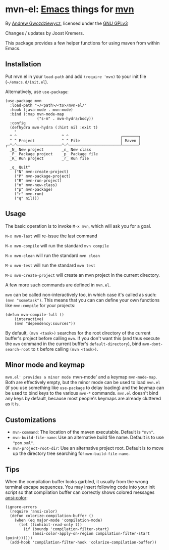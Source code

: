 # mvn-el: [Emacs][0] things for [mvn][1] #

By [Andrew Gwozdziewycz](https://github.com/apg/mvn-el), licensed under the [GNU GPLv3][2]

Changes / updates by Joost Kremers.

This package provides a few helper functions for using maven from within Emacs.


## Installation ##

Put mvn.el in your `load-path` and add `(require 'mvn)` to your init file (`~/emacs.d/init.el`).

Alternatively, use `use-package`:

```
(use-package mvn
  :load-path "~/<path>/<to>/mvn-el/"
  :hook (java-mode . mvn-mode)
  :bind (:map mvn-mode-map
              ("s-m" . mvn-hydra/body))
  :config
  (defhydra mvn-hydra (:hint nil :exit t)
    "
  ^ ^                    ^ ^                       ╭───────┐
  ^ ^ Project            ^ ^ File                  │ Maven │
╭─^─^────────────────────^─^───────────────────────┴───────╯
  _N_ New project        _n_ New class
  _P_ Package project    _p_ Package file
  _R_ Run project        _r_ Run file

  _q_ Quit"
    ("N" mvn-create-project)
    ("P" mvn-package-project)
    ("R" mvn-run-project)
    ("n" mvn-new-class)
    ("p" mvn-package)
    ("r" mvn-run)
    ("q" nil)))
```


## Usage ##

The basic operation is to invoke `M-x mvn`, which will ask you for a goal.

`M-x mvn-last` will re-issue the last command

`M-x mvn-compile` will run the standard `mvn compile`

`M-x mvn-clean` will run the standard `mvn clean`

`M-x mvn-test` will run the standard `mvn test`

`M-x mvn-create-project` will create an mvn project in the current directory.

A few more such commands are defined in `mvn.el`.

`mvn` can be called non-interactively too, in which case it's called as such: `(mvn "sometask")`. This means that you can can define your own functions like `mvn-compile` for your projects:

    (defun mvn-compile-full ()
        (interactive)
        (mvn "dependency:sources"))
        
By default, `(mvn <task>)` searches for the root directory of the current buffer's project before calling `mvn`. If you don't want this (and thus execute the `mvn` command in the current buffer's `default-directory`), bind `mvn-dont-search-root` to `t` before calling `(mvn <task>)`.


## Minor mode and keymap ##

`mvn.el' provides a minor mode `mvn-mode' and a keymap `mvn-mode-map`. Both are effectively empty, but the minor mode can be used to load `mvn.el` (if you use something like `use-package` to delay loading) and the keymap can be used to bind keys to the various `mvn-*` commands. `mvn.el` doesn't bind any keys by default, because most people's keymaps are already cluttered as it is.


## Customizations ##

- `mvn-command`: The location of the maven executable. Default is `"mvn"`.
- `mvn-build-file-name`: Use an alternative build file name. Default is to use `"pom.xml"`.
- `mvn-project-root-dir`: Use an alternative project root. Default is to move up the directory tree searching for `mvn-build-file-name`.


## Tips ##

When the compilation buffer looks garbled, it usually from the wrong terminal escape sequences.  You may insert following code into your init script so that compilation buffer can correctly shows colored messages [ansi-color][4]:

    (ignore-errors
      (require 'ansi-color)
      (defun colorize-compilation-buffer ()
        (when (eq major-mode 'compilation-mode)
          (let ((inhibit-read-only t))
            (if (boundp 'compilation-filter-start)
                (ansi-color-apply-on-region compilation-filter-start (point))))))
      (add-hook 'compilation-filter-hook 'colorize-compilation-buffer))

[0]: http://gnu.org/software/emacs
[1]: http://maven.apache.org
[2]: http://www.gnu.org/licenses/gpl.html
[3]: https://github.com/espenhw/malabar-mode
[4]: http://stackoverflow.com/questions/13397737/ansi-coloring-in-compilation-mode

